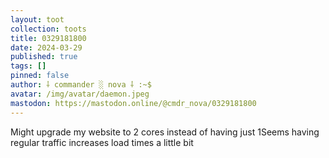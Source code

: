 ```yaml
---
layout: toot
collection: toots
title: 0329181800
date: 2024-03-29
published: true
tags: []
pinned: false
author: ⸸ commander ░ nova ⸸ :~$
avatar: /img/avatar/daemon.jpeg
mastodon: https://mastodon.online/@cmdr_nova/0329181800
---
```


Might upgrade my website to 2 cores instead of having just 1Seems having regular traffic increases load times a little bit
